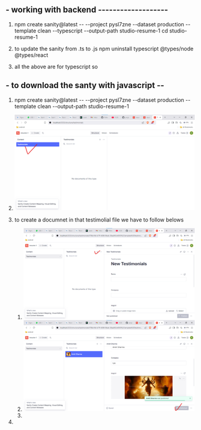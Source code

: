## - working with backend -------------------
1) npm create sanity@latest -- --project pysl7zne --dataset production --template clean --typescript --output-path studio-resume-1
cd studio-resume-1

2) to update the sanity from .ts to .js 
npm uninstall typescript @types/node @types/react
3) all the above are for typescript so

## -  to download the santy with javascript --
1) npm create sanity@latest -- --project pysl7zne --dataset production --template clean --output-path studio-resume-1

2) ![alt text](image.png)

3) to create a documnet in that testimolial file we have to follow belows
    1) ![alt text](image-1.png)
    2) ![alt text](image-2.png)
    3) 
4) 